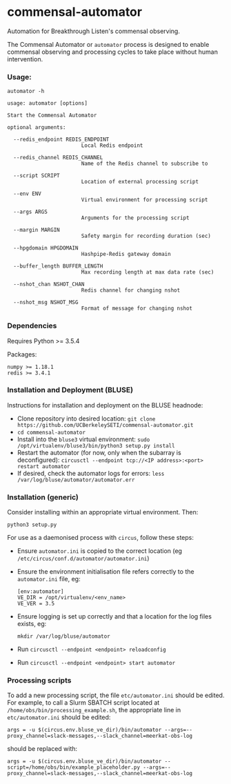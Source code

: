 # commensal-automator

Automation for Breakthrough Listen's commensal observing.

The Commensal Automator or `automator` process is designed to enable 
commensal observing and processing cycles to take place without human 
intervention.

### Usage:

```
automator -h

usage: automator [options]

Start the Commensal Automator

optional arguments:

  --redis_endpoint REDIS_ENDPOINT
                        Local Redis endpoint

  --redis_channel REDIS_CHANNEL
                        Name of the Redis channel to subscribe to

  --script SCRIPT       
                        Location of external processing script

  --env ENV             
                        Virtual environment for processing script

  --args ARGS           
                        Arguments for the processing script

  --margin MARGIN       
                        Safety margin for recording duration (sec)

  --hpgdomain HPGDOMAIN
                        Hashpipe-Redis gateway domain

  --buffer_length BUFFER_LENGTH
                        Max recording length at max data rate (sec)

  --nshot_chan NSHOT_CHAN
                        Redis channel for changing nshot

  --nshot_msg NSHOT_MSG
                        Format of message for changing nshot
```

### Dependencies

Requires Python >= 3.5.4

Packages:
```    
numpy >= 1.18.1  
redis >= 3.4.1  
```  

### Installation and Deployment (BLUSE)

Instructions for installation and deployment on the BLUSE headnode:

- Clone repository into desired location: `git clone https://github.com/UCBerkeleySETI/commensal-automator.git`
- `cd commensal-automator`
- Install into the `bluse3` virtual environment: `sudo /opt/virtualenv/bluse3/bin/python3 setup.py install` 
- Restart the automator (for now, only when the subarray is deconfigured): `circusctl --endpoint tcp://<IP address>:<port> restart automator`
- If desired, check the automator logs for errors: `less /var/log/bluse/automator/automator.err`

### Installation (generic)

Consider installing within an appropriate virtual environment. 
Then:

`python3 setup.py`

For use as a daemonised process with `circus`, follow these steps:

-    Ensure `automator.ini` is copied to the correct location (eg 
     `/etc/circus/conf.d/automator/automator.ini`)

-    Ensure the environment initialisation file refers correctly to the 
     `automator.ini` file, eg:

     ```
     [env:automator]
     VE_DIR = /opt/virtualenv/<env_name>
     VE_VER = 3.5
     ```

-    Ensure logging is set up correctly and that a location for the log files
     exists, eg:  

     `mkdir /var/log/bluse/automator`

-    Run `circusctl --endpoint <endpoint> reloadconfig`

-    Run `circusctl --endpoint <endpoint> start automator`

### Processing scripts

To add a new processing script, the file `etc/automator.ini` should be edited.
For example, to call a Slurm SBATCH script located at 
`/home/obs/bin/processing_example.sh`, the appropriate line in 
`etc/automator.ini` should be edited:  
  
`args = -u $(circus.env.bluse_ve_dir)/bin/automator --args=--proxy_channel=slack-messages,--slack_channel=meerkat-obs-log`  
  
should be replaced with:  
  
`args = -u $(circus.env.bluse_ve_dir)/bin/automator --script=/home/obs/bin/example_placeholder.py --args=--proxy_channel=slack-messages,--slack_channel=meerkat-obs-log`

